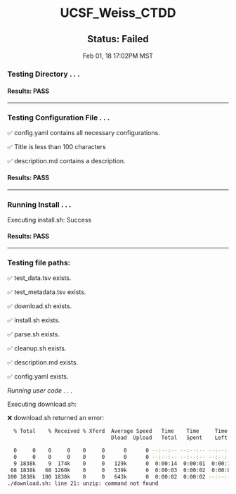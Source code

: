 <h1><center>UCSF_Weiss_CTDD</center></h1>
<h2><center> Status: Failed </center></h2>
<center>Feb 01, 18 17:02PM MST</center>


### Testing Directory . . .

#### Results: PASS
---
### Testing Configuration File . . .

&#9989;	config.yaml contains all necessary configurations.

&#9989;	Title is less than 100 characters

&#9989;	description.md contains a description.

#### Results: PASS
---
### Running Install . . .

Executing install.sh: Success

#### Results: PASS
---

### Testing file paths:

&#9989;	test_data.tsv exists.

&#9989;	test_metadata.tsv exists.

&#9989;	download.sh exists.

&#9989;	install.sh exists.

&#9989;	parse.sh exists.

&#9989;	cleanup.sh exists.

&#9989;	description.md exists.

&#9989;	config.yaml exists.

*Running user code . . .*

Executing download.sh: 

&#10060;	download.sh returned an error:
~~~bash
  % Total    % Received % Xferd  Average Speed   Time    Time     Time  Current
                                 Dload  Upload   Total   Spent    Left  Speed

  0     0    0     0    0     0      0      0 --:--:-- --:--:-- --:--:--     0
  0     0    0     0    0     0      0      0 --:--:-- --:--:-- --:--:--     0
  9 1838k    9  174k    0     0   129k      0  0:00:14  0:00:01  0:00:13  129k
 68 1838k   68 1260k    0     0   539k      0  0:00:03  0:00:02  0:00:01  539k
100 1838k  100 1838k    0     0   643k      0  0:00:02  0:00:02 --:--:--  643k
./download.sh: line 21: unzip: command not found
~~~

